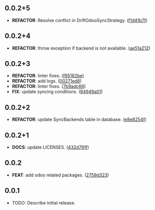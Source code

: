 ## 0.0.2+5

 - **REFACTOR**: Resolve conflict in DriftOdooSyncStrategy. ([f1d41b7f](https://github.com/djangoflow/flutter-djangoflow/commit/f1d41b7fa355145c4fd598ca4b65f5ef5823595e))

## 0.0.2+4

 - **REFACTOR**: throw exception if backend is not available. ([ae51a212](https://github.com/djangoflow/flutter-djangoflow/commit/ae51a212b6423ab6b9ece6481930124808c3af8a))

## 0.0.2+3

 - **REFACTOR**: linter fixes. ([f95182be](https://github.com/djangoflow/flutter-djangoflow/commit/f95182be6d9f5dcdbec7d79973f76bddcf06e67d))
 - **REFACTOR**: add logs. ([00271ed8](https://github.com/djangoflow/flutter-djangoflow/commit/00271ed879e83081809cc20c3bab72b2aaee1d7e))
 - **REFACTOR**: linter fixes. ([7b9adc66](https://github.com/djangoflow/flutter-djangoflow/commit/7b9adc662446bc1accfbe6909bf83d72e69e55bc))
 - **FIX**: update syncing conditions. ([84949a01](https://github.com/djangoflow/flutter-djangoflow/commit/84949a01156ec99a5b40d4ed3a705074a5c5b2ff))

## 0.0.2+2

 - **REFACTOR**: update SyncBackends table in database. ([e8e8254f](https://github.com/djangoflow/flutter-djangoflow/commit/e8e8254ff551e290bb3d966144c3684d8e9f0b5d))

## 0.0.2+1

 - **DOCS**: update LICENSES. ([432d791f](https://github.com/djangoflow/flutter-djangoflow/commit/432d791f1dfebb746270f99d37a950beef0260d6))

## 0.0.2

 - **FEAT**: add odoo related packages. ([2759d323](https://github.com/djangoflow/flutter-djangoflow/commit/2759d3231f087a4d77dac3859e5d7c7d3f36d877))

## 0.0.1

* TODO: Describe initial release.

